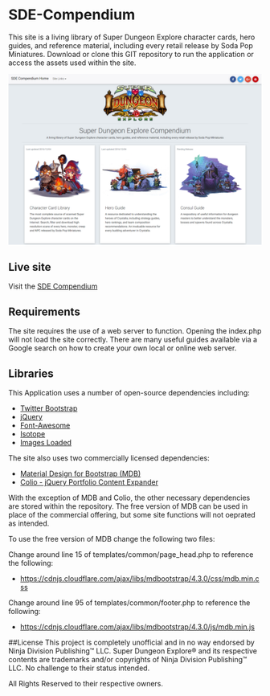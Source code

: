 # SDE-Compendium
This site is a living library of Super Dungeon Explore character cards, hero guides, and reference material, including every retail release by Soda Pop Miniatures. Download or clone this GIT repository to run the application or access the assets used within the site.

![Alt text](/img/bg/sde-compendium-pinterest.png?raw=true "SDE Compendium homepage")

## Live site
Visit the [SDE Compendium](http://sde.invarti,com)

## Requirements
The site requires the use of a web server to function. Opening the index.php will not load the site correctly. There are many useful guides available via a Google search on how to create your own local or online web server.

## Libraries
This Application uses a number of open-source dependencies including:

- [Twitter Bootstrap](http://getbootstrap.com/)
- [jQuery](https://jquery.com/)
- [Font-Awesome](http://fontawesome.io/)
- [Isotope](http://isotope.metafizzy.co/v2/)
- [Images Loaded](https://plugins.jquery.com/imagesloaded/)

The site also uses two commercially licensed dependencies:

- [Material Design for Bootstrap (MDB)](https://mdbootstrap.com/)
- [Colio - jQuery Portfolio Content Expander](https://codecanyon.net/item/colio-jquery-portfolio-content-expander-plugin/6507310)

With the exception of MDB and Colio, the other necessary dependencies are stored within the repository. The free version of MDB can be used in place of the commercial offering, but some site functions will not oeprated as intended.

To use the free version of MDB change the following two files:

Change around line 15 of templates/common/page_head.php to reference the following:
- https://cdnjs.cloudflare.com/ajax/libs/mdbootstrap/4.3.0/css/mdb.min.css

Change around line 95 of templates/common/footer.php to reference the following:
- https://cdnjs.cloudflare.com/ajax/libs/mdbootstrap/4.3.0/js/mdb.min.js



##License
This project is completely unofficial and in no way endorsed by Ninja Division Publishing™ LLC. Super Dungeon Explore® and its respective contents are trademarks and/or copyrights of Ninja Division Publishing™ LLC. No challenge to their status intended.

All Rights Reserved to their respective owners.
